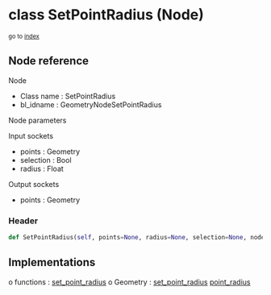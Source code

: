 # class SetPointRadius (Node)

<sub>go to [index](/docs/index.md)</sub>

## Node reference

Node
 - Class name : SetPointRadius
 - bl_idname : GeometryNodeSetPointRadius

Node parameters

Input sockets
 - points : Geometry
 - selection : Bool
 - radius : Float

Output sockets
 - points : Geometry

### Header

``` python
def SetPointRadius(self, points=None, radius=None, selection=None, node_label=None, node_color=None):
```

## Implementations

o functions : [set_point_radius](#set_point_radius)
o Geometry : [set_point_radius](#set_point_radius) [point_radius](#point_radius) 

